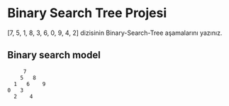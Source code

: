 # Binary Search Tree Projesi      

[7, 5, 1, 8, 3, 6, 0, 9, 4, 2] dizisinin Binary-Search-Tree aşamalarını yazınız.

## Binary search model
```
     7       
    5   8     
  1   6    9  
0   3         
  2    4     
```